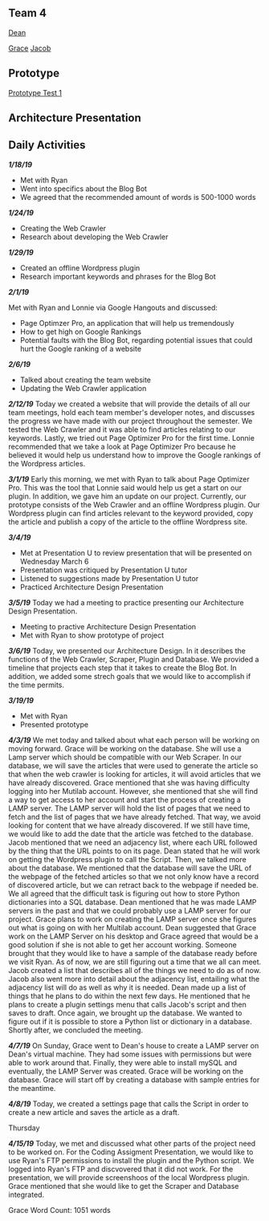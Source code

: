 ## Team 4
<!DOCTYPE html>
<html>
<body>
	<a href="https://github.com/stripedmustard/Team4/blob/master/Dean/Dean.md">Dean</a> <p>
	<a href="https://github.com/stripedmustard/Team4/blob/master/Grace/Grace.md">Grace</a> 
	<a href="https://github.com/stripedmustard/Team4/blob/master/Jacob/Jacob.md">Jacob</a>
 <p>
</body>
</html>

## Prototype
<html>
<body>
	<a href="https://www.youtube.com/watch?v=KMXrVrTFd3Y">Prototype Test 1</a>
</body>
</html>

## Architecture Presentation
<html>
<body>

</body>
</html>



## Daily Activities
**_1/18/19_**
- Met with Ryan
- Went into specifics about the Blog Bot
- We agreed that the recommended amount of words is 500-1000 words

**_1/24/19_**
- Creating the Web Crawler
- Research about developing the Web Crawler


**_1/29/19_**
- Created an offline Wordpress plugin
- Research important keywords and phrases for the Blog Bot

**_2/1/19_**<p>
Met with Ryan and Lonnie via Google Hangouts and discussed:<p>
- Page Optimzer Pro, an application that will help us tremendously
- How to get high on Google Rankings
- Potential faults with the Blog Bot, regarding potential issues that could hurt the Google ranking of a website

**_2/6/19_**
- Talked about creating the team website
- Updating the Web Crawler application

**_2/12/19_**
Today we created a website that will provide the details of all our team meetings, hold each team member's developer notes, and discusses the progress we have made with our project throughout the semester. We tested the Web Crawler and it was able to find articles relating to our keywords. Lastly, we tried out Page Optimizer Pro for the first time. Lonnie recommended that we take a look at Page Optimizer Pro because he believed it would help us understand how to improve the Google rankings of the Wordpress articles. 

**_3/1/19_**
Early this morning, we met with Ryan to talk about Page Optimizer Pro. This was the tool that Lonnie said would help us get a start on our plugin. In addition, we gave him an update on our project. Currently, our prototype consists of the Web Crawler and an offline Wordpress plugin. Our Wordpress plugin can find articles relevant to the keyword provided, copy the article and publish a copy of the article to the offline Wordpress site.

**_3/4/19_**
- Met at Presentation U to review presentation that will be presented on Wednesday March 6
- Presentation was critiqued by Presentation U tutor
- Listened to suggestions made by Presentation U tutor
- Practiced Architecture Design Presentation

**_3/5/19_**
Today we had a meeting to practice presenting our Architecture Design Presentation. 

- Meeting to practive Architecture Design Presentation
- Met with Ryan to show prototype of project

**_3/6/19_**
Today, we presented our Architecture Design. In it describes the functions of the Web Crawler, Scraper, Plugin and Database. We provided a timeline that projects each step that it takes to create the Blog Bot. In addition, we added some strech goals that we would like to accomplish if the time permits. 

**_3/19/19_**
- Met with Ryan
- Presented prototype

**_4/3/19_**
We met today and talked about what each person will be working on moving forward. Grace will be working on the database. She will use a Lamp server which should be compatible with our Web Scraper. In our database, we will save the articles that were used to generate the article so that when the web crawler is looking for articles, it will avoid articles that we have already discovered. Grace mentioned that she was having difficulty logging into her Mutilab account. However, she mentioned that she will find a way to get access to her account and start the process of creating a LAMP server. The LAMP server will hold the list of pages that we need to fetch and the list of pages that we have already fetched. That way, we avoid looking for content that we have already discovered. If we still have time, we would like to add the date that the article was fetched to the database. Jacob mentioned that we need an adjacency list, where each URL followed by the thing that the URL points to on its page. Dean stated that he will work on getting the Wordpress plugin to call the Script. Then, we talked more about the database. We mentioned that the database will save the URL of the webpage of the fetched articles so that we not only know have a record of discovered article, but we can retract back to the webpage if needed be. We all agreed that the difficult task is figuring out how to store Python dictionaries into a SQL database. Dean mentioned that he was made LAMP servers in the past and that we could probably use a LAMP server for our project. Grace plans to work on creating the LAMP server once she figures out what is going on with her Multilab account. Dean suggested that Grace work on the LAMP Server on his desktop and Grace agreed that would be a good solution if she is not able to get her account working. Someone brought that they would like to have a sample of the database ready before we visit Ryan. As of now, we are still figuring out a time that we all can meet. Jacob created a list that describes all of the things we need to do as of now. Jacob also went more into detail about the adjacency list, entailing what the adjacency list will do as well as why it is needed. Dean made up a list of things that he plans to do within the next few days. He mentioned that he plans to create a plugin settings menu that calls Jacob's script and then saves to draft. Once again, we brought up the database. We wanted to figure out if it is possible to store a Python list or dictionary in a database. Shortly after, we concluded the meeting.

**_4/7/19_**
On Sunday, Grace went to Dean's house to create a LAMP server on Dean's virtual machine. They had some issues with permissions but were able to work around that. Finally, they were able to install mySQL and eventually, the LAMP Server was created. Grace will be working on the database. Grace will start off by creating a database with sample entries for the meantime. 

**_4/8/19_**
Today, we created a settings page that calls the Script in order to create a new article and saves the article as a draft. 


Thursday 


**_4/15/19_**
Today, we met and discussed what other parts of the project need to be worked on. For the Coding Assigment Presentation, we would like to use Ryan's FTP permissions to install the plugin and the Python script. We logged into Ryan's FTP and discvovered that it did not work. For the presentation, we will provide screenshoos of the local Wordpress plugin. Grace mentioned that she would like to get the Scraper and Database integrated.

Grace Word Count: 1051 words
